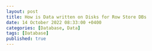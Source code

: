 ```yaml
--- 
layout: post 
title: How is Data written on Disks for Row Store DBs
date: 14 October 2022 08:33:00 +0400 
categories: [Database, Data] 
tags: [Database] 
published: true
---
```



